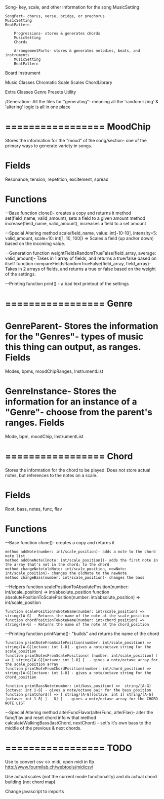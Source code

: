 Song- key, scale, and other information for the song
MusicSetting

    SongPart- chorus, verse, bridge, or prechorus
    MusicSetting
    BeatPattern

        Progressions- stores & generates chords
        MusicSetting
        Chords
        
        ArrangementParts- stores & generates melodies, beats, and instruments
        MusicSetting
        BeatPattern
        

Board
    Instrument


Music Classes
Chromatic Scale
Scales
ChordLibrary

Extra Classes
Genre Presets
Utility



/Generation- All the files for "generating"- meaning all the 'random-izing' & 'altering' logic is all in one place



=================
MoodChip
=================
Stores the information for the "mood" of the song/section- one of the primary ways to generate variety in songs.

Fields
=====
Resonance, tension, repetition, excitement, spread
    

Functions
=====
--Base
    function clone()- creates a copy and returns it
    method set(field_name, valid_amount), sets a field to a given amount
    method increase(field_name, valid_amount), increases a field to a set amount

--Special Altering
    method scale(field_name, value: int[-10-10], intensity=5: valid_amount, scale=10: int[1, 10, 100]) => Scales a field (up and/or down) based on the incoming value.

--Generation
    function weightFieldsRandomTrueFalse(field_array, average: valid_amount)- Takes in 1 array of fields, and returns a true/false based on itself
    function compareFieldsRandomTrueFalse(field_array, field_array)- Takes in 2 arrays of fields, and returns a true or false based on the weight of the settings.

--Printing
    function print() - a bad text printout of the settings




=================
Genre
=================
GenreParent- Stores the information for the "Genres"- types of music this thing can output, as ranges.
Fields
=====
Modes, bpms, moodChipRanges, InstrumentList

GenreInstance- Stores the information for an instance of a "Genre"- choose from the parent's ranges.
Fields
=====
Mode, bpm, moodChip, InstrumentList




=================
Chord
=================
Stores the information for the chord to be played.
Does not store actual notes, but references to the notes on a scale.

Fields
=====
Root, bass, notes, func, flav

Functions
=====
--Base
    function clone()- creates a copy and returns it
    
    method addNote(number: int/scale_position)- adds a note to the chord note list
    method addOneNote([note: int/scale_position])- adds the first note in the array that's not in the chord; to the chord
    method changeNote(oldNote: int/scale_position, newNote: int/scale_position)- changes the oldNote to the newNote
    method changeBass(number: int/scale_position)- changes the bass

--Helpers
    function scalePositionToAbsolutePosition(number: int/scale_position) => int/absolute_position
    function absolutePositionToScalePosition(number: int/absolute_position) => int/scale_position

    function scalePositionToNoteName(number: int/scale_position) => string/[A-G] - Returns the name of the note at the scale_position
    function chordPositionToNoteName(number: int/chord_position) => string/[A-G] - Returns the name of the note at the chord_position
    
--Printing
    function printName()- "builds" and returns the name of the chord

    function printNoteFromScalePosition(number: int/scale_position) => string/[A-G][octave: int 1-8] - gives a note/octave string for the scale_position
    function printNotesFromScalePositions( [number: int/scale_position] ) => [ string/[A-G][octave: int 1-8] ]  - gives a note/octave array for the scale_position array
    function printNoteFromChordPosition(number: int/chord_position) => string/[A-G][octave: int 1-8] - gives a note/octave string for the chord_position

    function printBassNote(number: int/bass_position) =>  string/[A-G][octave: int 1-8] - gives a note/octave pair for the bass_position
    function printChord() => [ string/[A-G][octave: int 1[ string/[A-G][octave: int 1-8] ]  -8] ]  - gives a note/octave array for the CHORD NOTE LIST

--Special Altering
    method alterFuncFlavor(alterFunc, alterFlav)- alter the func/flav and reset chord info w that
    method calculateWalkingBass(lastChord, nextChord) - set's it's own bass to the middle of the previous & next chords.










=================
      TODO 
=================
Use to convert csv <-> midi, open midi in flp
http://www.fourmilab.ch/webtools/midicsv/

Use actual scales (not the current mode functionality) and do actual chord building (not chord map)

Change javascript to imports 